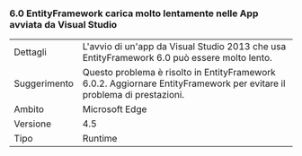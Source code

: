 ### <a name="entityframework-60-loads-very-slowly-in-apps-launched-from-visual-studio"></a>6.0 EntityFramework carica molto lentamente nelle App avviata da Visual Studio

|   |   |
|---|---|
|Dettagli|L'avvio di un'app da Visual Studio 2013 che usa EntityFramework 6.0 può essere molto lento.|
|Suggerimento|Questo problema è risolto in EntityFramework 6.0.2. Aggiornare EntityFramework per evitare il problema di prestazioni.|
|Ambito|Microsoft Edge|
|Versione|4.5|
|Tipo|Runtime|

